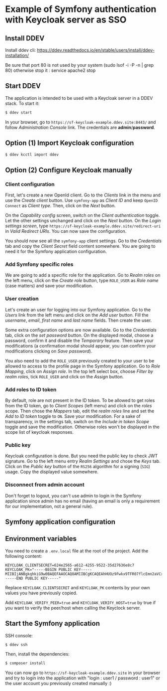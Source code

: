 # Example of Symfony authentication with Keycloak server as SSO

## Install DDEV
Install ddev cli: https://ddev.readthedocs.io/en/stable/users/install/ddev-installation/

Be sure that port 80 is not used by your system (sudo lsof -i -P -n | grep 80) otherwise stop it : service apache2 stop

## Start DDEV

The application is intended to be used with a Keycloak server in a DDEV stack. To start it:

```bash
$ ddev start
```
In your browser, go to `https://sf-keycloak-example.ddev.site:8443/` and follow *Administration Console* link. The credentials are **admin**/**password**.

## Option (1) Import Keycloak configuration

```bash
$ ddev kcctl import ddev
```

## Option (2) Configure Keycloak manually

### Client configuration

First, let's create a new OpenId client. Go to the *Clients* link in the menu and use the *Create client* button. Use `symfony-app` as *Client ID* and keep `OpenID Connect` as *Client type*. Then, click on the *Next* button.

On the *Capability config* screen, switch on the *Client authentication* toggle. Let the other settings unchanged and click on the *Next* button. On the *Login settings screen*, type `https://sf-keycloak-example.ddev.site/redirect-uri` in *Valid Redirect URIs*. You can now save the configuration.

You should now see all the `symfony-app` client settings. Go to the *Credentials* tab and copy the *Client Secret* field content somewhere. You are going to need it for the Symfony application configuration.

### Add Symfony specific roles
We are going to add a specific role for the application. Go to *Realm roles* on the left menu, click on the *Create role* button, type `ROLE_USER` as *Role name* (case matters) and save your modification.

### User creation
Let's create an user for logging into our Symfony application. Go to the *Users* link from the left menu and click on the *Add user* button. Fill the *username*, *email*, *first name* and *last name* fields. Then create the user.

Some extra configuration options are now available. Go to the *Credentials* tab, click on the *set password* button. On the displayed modal, choose a password, confirm it and disable the *Temporary* feature. Then save your modifications (a confirmation modal should appear, you can confirm your modifications clicking on *Save password*).

You also need to add the `ROLE_USER` previously created to your user to be allowed to access to the profile page in the Symfony application. Go to *Role Mapping*, click on *Assign role*. In the top left select box, choose *Filter by realm roles*, tick `ROLE_USER` and click on the *Assign* button.

### Add roles to ID token
By default, role are not present in the ID token. To be allowed to get roles from the ID token, go to *Client Scopes* (left menu) and click on the *roles* scope. Then chose the *Mappers* tab, edit the *realm roles* line and set the *Add to ID token* toggle to `ON`. Save your modification. For a sake of transparency, in the settings tab, switch on the *Include in token Scope* toggle and save the modification. Otherwise roles won't be displayed in the scope list of keycloak responses.

### Public key
Keycloak configuration is done. But you need the public key to check JWT signature. Go to the left menu entry *Realm Settings* and chose the *Keys* tab. Click on the *Public key* button of the `RS256` algorithm for a signing (`SIG`) usage. Copy the displayed value somewhere.

### Disconnect from admin account

Don't forget to logout, you can't use admin to login in the Symfony application since admin has no email (having an email is only a requirement for our implementation, not a general rule).

## Symfony application configuration

## Environment variables

You need to create a `.env.local` file at the root of the project. Add the following content:
```env
KEYCLOAK_CLIENTSECRET=624e2565-a612-4255-9522-35d27636e8c7
KEYCLOAK_PK="-----BEGIN PUBLIC KEY-----
MIIBIjANBgkqhkiG9w0BAQEFAAOCAQ8AMIIBCgKCAQEAhHUOz9Fwkx9TFR07flcEmn2aVCxKM9dLhTBvHwOYLzCSETWk3/lf/xwg/f2sicrsY2W/EZLrpDyKZSCuSzwbPp7DLSN9Ww8DnLJNLxFWL+LXgSY+IqoUZSKq/lPS/2N4bW61kz7clVgOMI1iWt2I+FAs6oRLfDRbOjIVWgMyT1W/pSrX5Y6nR8Q1VE+MfCE0QAlsYLpb9vxuh4jiOkpY+P+RqSj1ciTxuqic/k0HOvAaI1vJmIdJe3iQlVK/lxzHlaB+nY20WdVV2LVlFthvCVO6pH+I+pbHk1NkgYmXoKsm+on7epazT7Bg1K8eVpumcBG2sPX9R04RL5hz4WmWwwIDAQAB
-----END PUBLIC KEY-----"
```
Replace `KEYCLOAK_CLIENTSECRET` and `KEYCLOAK_PK` contents by your own values you have previously copied.

Add `KEYCLOAK_VERIFY_PEER=true` and `KEYCLOAK_VERIFY_HOST=true` by true if you want to verify the peer/host when calling the Keyclock server.

## Start the Symfony application

SSH console:

```bash
$ ddev ssh 
```

Then, install the dependencies:

```bash
$ composer install
```

You can now go to `https://sf-keycloak-example.ddev.site` in your browser and try to login into the application with "login : user1 / password : user1" or the user account you previously created manually :)
